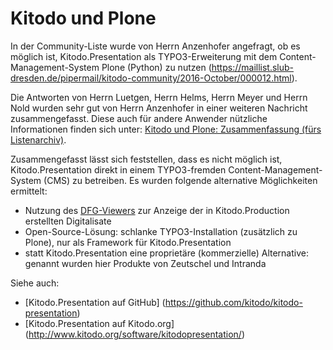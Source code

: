 # Kitodo und Plone

In der Community-Liste wurde von Herrn Anzenhofer angefragt, ob es möglich ist, Kitodo.Presentation als TYPO3-Erweiterung mit dem Content-Management-System Plone (Python) zu nutzen (https://maillist.slub-dresden.de/pipermail/kitodo-community/2016-October/000012.html). 

Die Antworten von Herrn Luetgen, Herrn Helms, Herrn Meyer und Herrn Nold wurden sehr gut von Herrn Anzenhofer in einer weiteren Nachricht zusammengefasst. Diese auch für andere Anwender nützliche Informationen finden sich unter: 
[Kitodo und Plone: Zusammenfassung (fürs Listenarchiv)](https://maillist.slub-dresden.de/pipermail/kitodo-community/2016-November/000014.html). 

Zusammengefasst lässt sich feststellen, dass es nicht möglich ist, Kitodo.Presentation direkt in einem TYPO3-fremden Content-Management-System (CMS) zu betreiben. Es wurden folgende alternative Möglichkeiten ermittelt: 
* Nutzung des [DFG-Viewers](http://dfg-viewer.de/ueber-das-projekt/) zur Anzeige der in Kitodo.Production erstellten Digitalisate 
* Open-Source-Lösung: schlanke TYPO3-Installation (zusätzlich zu Plone), nur als Framework für Kitodo.Presentation
* statt Kitodo.Presentation eine proprietäre (kommerzielle) Alternative: genannt wurden hier Produkte von Zeutschel und Intranda



Siehe auch: 

* [Kitodo.Presentation auf GitHub] (https://github.com/kitodo/kitodo-presentation)
* [Kitodo.Presentation auf Kitodo.org] (http://www.kitodo.org/software/kitodopresentation/)